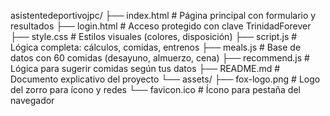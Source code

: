 asistentedeportivojpc/
├── index.html         # Página principal con formulario y resultados
├── login.html         # Acceso protegido con clave TrinidadForever
├── style.css          # Estilos visuales (colores, disposición)
├── script.js          # Lógica completa: cálculos, comidas, entrenos
├── meals.js           # Base de datos con 60 comidas (desayuno, almuerzo, cena)
├── recommend.js       # Lógica para sugerir comidas según tus datos
├── README.md          # Documento explicativo del proyecto
└── assets/
    ├── fox-logo.png   # Logo del zorro para ícono y redes
    └── favicon.ico    # Ícono para pestaña del navegador